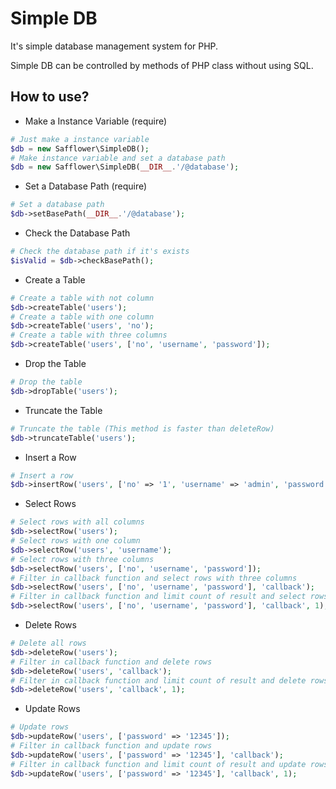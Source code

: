 # Simple DB

It's simple database management system for PHP.

Simple DB can be controlled by methods of PHP class without using SQL.


## How to use?

- Make a Instance Variable (require)
``` php
# Just make a instance variable
$db = new Safflower\SimpleDB();
# Make instance variable and set a database path
$db = new Safflower\SimpleDB(__DIR__.'/@database');
```

- Set a Database Path (require)
``` php
# Set a database path
$db->setBasePath(__DIR__.'/@database');
```

- Check the Database Path
``` php
# Check the database path if it's exists
$isValid = $db->checkBasePath();
```

- Create a Table
``` php
# Create a table with not column
$db->createTable('users');
# Create a table with one column
$db->createTable('users', 'no');
# Create a table with three columns
$db->createTable('users', ['no', 'username', 'password']);
```

- Drop the Table
``` php
# Drop the table
$db->dropTable('users');
```

- Truncate the Table
``` php
# Truncate the table (This method is faster than deleteRow)
$db->truncateTable('users');
```

- Insert a Row
``` php
# Insert a row
$db->insertRow('users', ['no' => '1', 'username' => 'admin', 'password' => '12345']);
```

- Select Rows
``` php
# Select rows with all columns
$db->selectRow('users');
# Select rows with one column
$db->selectRow('users', 'username');
# Select rows with three columns
$db->selectRow('users', ['no', 'username', 'password']);
# Filter in callback function and select rows with three columns
$db->selectRow('users', ['no', 'username', 'password'], 'callback');
# Filter in callback function and limit count of result and select rows with three columns
$db->selectRow('users', ['no', 'username', 'password'], 'callback', 1);
```

- Delete Rows
``` php
# Delete all rows
$db->deleteRow('users');
# Filter in callback function and delete rows
$db->deleteRow('users', 'callback');
# Filter in callback function and limit count of result and delete rows
$db->deleteRow('users', 'callback', 1);
```

- Update Rows
``` php
# Update rows
$db->updateRow('users', ['password' => '12345']);
# Filter in callback function and update rows
$db->updateRow('users', ['password' => '12345'], 'callback');
# Filter in callback function and limit count of result and update rows
$db->updateRow('users', ['password' => '12345'], 'callback', 1);
```
